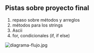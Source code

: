 ## Pistas sobre proyecto final
1. repaso sobre métodos y arreglos
2. métodos para los strings
3. Ascii
4. for, condicionales (if, if else)

![diagrama-flujo.jpg](/Documentos/bootcamp_laboratoria/prueba_sprint1/pistas_finalsprint1/assets/images)
